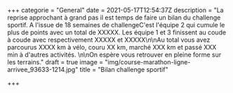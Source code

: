 +++
categorie = "General"
date = 2021-05-17T12:54:37Z
description = "La reprise approchant à grand pas il est temps de faire un bilan du challenge sportif.  A l'issue de 18 semaines de challengeC'est l'équipe 2 qui cumule le plus de points avec un total de XXXXX. Les équipe 1 et 3 finissent au coude à coude avec respectivement XXXXX et XXXXX\n\nAu total vous avez parcourus XXXX km à vélo, couru XX km, marché XXX km et passé  XXX min à d'autres activités. \n\nOn espère vous retrouver en pleine forme sur les terrains."
draft = true
image = "img/course-marathon-ligne-arrivee_93633-1214.jpg"
title = "Bilan challenge sportif"

+++
